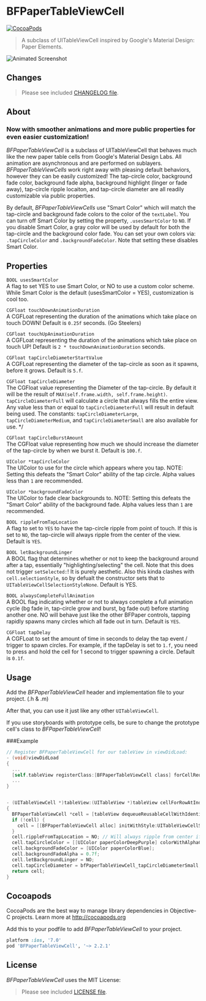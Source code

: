 BFPaperTableViewCell
====================
[![CocoaPods](https://img.shields.io/cocoapods/v/BFPaperTableViewCell.svg?style=flat)](https://github.com/bfeher/BFPaperTableViewCell)

> A subclass of UITableViewCell inspired by Google's Material Design: Paper Elements.

![Animated Screenshot](https://raw.githubusercontent.com/bfeher/BFPaperTableViewCell/master/BFPaperTableViewCellDemoGif.gif "Animated Screenshot")

Changes
--------
> Please see included [CHANGELOG file](https://github.com/bfeher/BFPaperTableViewCell/blob/master/CHANGELOG.md).


About
---------
### Now with smoother animations and more public properties for even easier customization!

_BFPaperTableViewCell_ is a subclass of UITableViewCell that behaves much like the new paper table cells from Google's Material Design Labs.
All animation are asynchronous and are performed on sublayers.
_BFPaperTableViewCells_ work right away with pleasing default behaviors, however they can be easily customized! The tap-circle color, background fade color, background fade alpha, background highlight (linger or fade away), tap-circle ripple locaiton, and tap-circle diameter are all readily customizable via public properties.

By default, _BFPaperTableViewCells_ use "Smart Color" which will match the tap-circle and background fade colors to the color of the `textLabel`.
You can turn off Smart Color by setting the property, `.usesSmartColor` to `NO`. If you disable Smart Color, a gray color will be used by default for both the tap-circle and the background color fade.
You can set your own colors via: `.tapCircleColor` and `.backgroundFadeColor`. Note that setting these disables Smart Color.

## Properties
`BOOL usesSmartColor` <br />
A flag to set YES to use Smart Color, or NO to use a custom color scheme. While Smart Color is the default (usesSmartColor = YES), customization is cool too.

`CGFloat touchDownAnimationDuration` <br />
A CGFLoat representing the duration of the animations which take place on touch DOWN! Default is `0.25f` seconds. (Go Steelers)

`CGFloat touchUpAnimationDuration` <br />
A CGFLoat representing the duration of the animations which take place on touch UP! Default is `2 * touchDownAnimationDuration` seconds.

`CGFloat tapCircleDiameterStartValue` <br />
A CGFLoat representing the diameter of the tap-circle as soon as it spawns, before it grows. Default is `5.f`.

`CGFloat tapCircleDiameter` <br />
The CGFloat value representing the Diameter of the tap-circle. By default it will be the result of `MAX(self.frame.width, self.frame.height)`. `tapCircleDiameterFull` will calculate a circle that always fills the entire view. Any value less than or equal to `tapCircleDiameterFull` will result in default being used. The constants: `tapCircleDiameterLarge`, `tapCircleDiameterMedium`, and `tapCircleDiameterSmall` are also available for use. */

`CGFloat tapCircleBurstAmount` <br />
The CGFloat value representing how much we should increase the diameter of the tap-circle by when we burst it. Default is `100.f`.

`UIColor *tapCircleColor` <br />
The UIColor to use for the circle which appears where you tap. NOTE: Setting this defeats the "Smart Color" ability of the tap circle. Alpha values less than `1` are recommended.

`UIColor *backgroundFadeColor` <br />
The UIColor to fade clear backgrounds to. NOTE: Setting this defeats the "Smart Color" ability of the background fade. Alpha values less than `1` are recommended.

`BOOL rippleFromTapLocation` <br />
A flag to set to `YES` to have the tap-circle ripple from point of touch. If this is set to `NO`, the tap-circle will always ripple from the center of the view. Default is `YES`.

`BOOL letBackgroundLinger`<br />
A BOOL flag that determines whether or not to keep the background around after a tap, essentially "highlighting/selecting" the cell. Note that this does not trigger `setSelected:`! It is purely aesthetic. Also this kinda clashes with `cell.selectionStyle`, so by defualt the constructor sets that to `UITableViewCellSelectionStyleNone`. Default is YES.

`BOOL alwaysCompleteFullAnimation` <br />
A BOOL flag indicating whether or not to always complete a full animation cycle (bg fade in, tap-circle grow and burst, bg fade out) before starting another one. NO will behave just like the other BFPaper controls, tapping rapidly spawns many circles which all fade out in turn. Default is `YES`.

`CGFloat tapDelay` <br />
A CGFLoat to set the amount of time in seconds to delay the tap event / trigger to spawn circles. For example, if the tapDelay is set to `1.f`, you need to press and hold the cell for 1 second to trigger spawning a circle. Default is `0.1f`.


Usage
---------
Add the _BFPaperTableViewCell_ header and implementation file to your project. (.h & .m)

After that, you can use it just like any other `UITableViewCell`. 

If you use storyboards with prototype cells, be sure to change the prototype cell's class to _BFPaperTableViewCell_!

###Example
```objective-c
// Register BFPaperTableViewCell for our tableView in viewDidLoad:
- (void)viewDidLoad
{
  ...
  [self.tableView registerClass:[BFPaperTableViewCell class] forCellReuseIdentifier:@"BFPaperCell"];  // NOTE: This is not required if we declared a prototype cell in our storyboard (which this example project does). This is here purely for information purposes.
  ...
}


- (UITableViewCell *)tableView:(UITableView *)tableView cellForRowAtIndexPath:(NSIndexPath *)indexPath
{
  BFPaperTableViewCell *cell = [tableView dequeueReusableCellWithIdentifier:@"BFPaperCell" forIndexPath:indexPath];
  if (!cell) {
    cell = [[BFPaperTableViewCell alloc] initWithStyle:UITableViewCellStyleDefault reuseIdentifier:@"BFPaperCell"];
  }
  cell.rippleFromTapLocation = NO; // Will always ripple from center if NO.
  cell.tapCircleColor = [[UIColor paperColorDeepPurple] colorWithAlphaComponent:0.3f];
  cell.backgroundFadeColor = [UIColor paperColorBlue];
  cell.backgroundFadeAlpha = 0.7f;
  cell.letBackgroundLinger = NO;
  cell.tapCircleDiameter = bfPaperTableViewCell_tapCircleDiameterSmall;
  return cell;
}
```


Cocoapods
-------

CocoaPods are the best way to manage library dependencies in Objective-C projects.
Learn more at http://cocoapods.org

Add this to your podfile to add _BFPaperTableViewCell_ to your project.
```ruby
platform :ios, '7.0'
pod 'BFPaperTableViewCell', '~> 2.2.1'
```


License
--------
_BFPaperTableViewCell_ uses the MIT License:

> Please see included [LICENSE file](https://raw.githubusercontent.com/bfeher/BFPaperTableViewCell/master/LICENSE.md).
